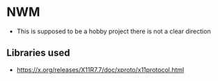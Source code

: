 # NWM

- This is supposed to be a hobby project there is not a clear direction

## Libraries used

- https://x.org/releases/X11R7.7/doc/xproto/x11protocol.html
